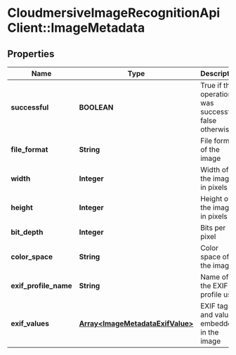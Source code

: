 # CloudmersiveImageRecognitionApiClient::ImageMetadata

## Properties
Name | Type | Description | Notes
------------ | ------------- | ------------- | -------------
**successful** | **BOOLEAN** | True if the operation was successful, false otherwise | [optional] 
**file_format** | **String** | File format of the image | [optional] 
**width** | **Integer** | Width of the image in pixels | [optional] 
**height** | **Integer** | Height of the image in pixels | [optional] 
**bit_depth** | **Integer** | Bits per pixel | [optional] 
**color_space** | **String** | Color space of the image | [optional] 
**exif_profile_name** | **String** | Name of the EXIF profile used | [optional] 
**exif_values** | [**Array&lt;ImageMetadataExifValue&gt;**](ImageMetadataExifValue.md) | EXIF tags and values embedded in the image | [optional] 


